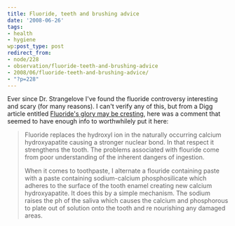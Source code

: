```yaml
---
title: Fluoride, teeth and brushing advice
date: '2008-06-26'
tags:
- health
- hygiene
wp:post_type: post
redirect_from:
- node/228
- observation/fluoride-teeth-and-brushing-advice
- 2008/06/fluoride-teeth-and-brushing-advice/
- "?p=228"
---
```


Ever since Dr. Strangelove I've found the fluoride controversy interesting and scary (for many reasons). I can't verify any of this, but from a Digg article entitled [Fluoride's glory may be cresting](http://digg.com/health/Fluoride_s_glory_may_be_cresting), here was a comment that seemed to have enough info to worthwhilely put it here:

>
>
> Fluoride replaces the hydroxyl ion in the naturally occurring calcium hydroxyapatite causing a stronger nuclear bond. In that respect it strengthens the tooth. The problems associated with flouride come from poor understanding of the inherent dangers of ingestion.
>
> When it comes to toothpaste, I alternate a flouride containing paste with a paste containing sodium-calcium phosphosilicate which adheres to the surface of the tooth enamel creating new calcium hydroxyapatite. It does this by a simple mechanism. The sodium raises the ph of the saliva which causes the calcium and phosphorous to plate out of solution onto the tooth and re nourishing any damaged areas.
>
>
